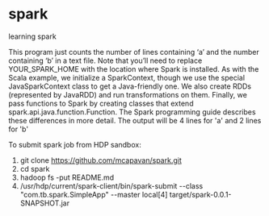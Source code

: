 # spark
learning spark

This program just counts the number of lines containing ‘a’ and the number containing ‘b’ in a text file. Note that you’ll need to replace YOUR_SPARK_HOME with the location where Spark is installed. As with the Scala example, we initialize a SparkContext, though we use the special JavaSparkContext class to get a Java-friendly one. We also create RDDs (represented by JavaRDD) and run transformations on them. Finally, we pass functions to Spark by creating classes that extend spark.api.java.function.Function. The Spark programming guide describes these differences in more detail.
The output will be 4 lines for 'a' and 2 lines for 'b'

To submit spark job from HDP sandbox:

1. git clone https://github.com/mcapavan/spark.git
2. cd spark
3. hadoop fs -put README.md
4. /usr/hdp/current/spark-client/bin/spark-submit --class "com.tb.spark.SimpleApp" --master local[4] target/spark-0.0.1-SNAPSHOT.jar




